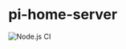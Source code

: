 # pi-home-server

![Node.js CI](https://github.com/server-pi-home/pi-home-server/workflows/Node.js%20CI/badge.svg)
